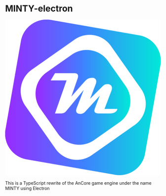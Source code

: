 # MINTY-electron




![Alt text](./icon/minty.svg)





This is a TypeScript rewrite of the AnCore game engine under the name MINTY using Electron 
